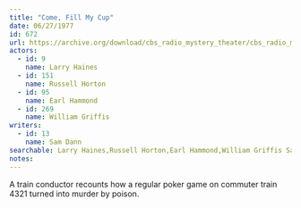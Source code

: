 ```yaml
---
title: "Come, Fill My Cup"
date: 06/27/1977
id: 672
url: https://archive.org/download/cbs_radio_mystery_theater/cbs_radio_mystery_theater-0651-0700.zip/cbs_radio_mystery_theater-0651-0700%2Fcbsrmt_0672_come_fill_my_cup.mp3
actors:  
  - id: 9
    name: Larry Haines  
  - id: 151
    name: Russell Horton  
  - id: 95
    name: Earl Hammond  
  - id: 269
    name: William Griffis
writers:  
  - id: 13
    name: Sam Dann
searchable: Larry Haines,Russell Horton,Earl Hammond,William Griffis Sam Dann
notes:  
---
```

A train conductor recounts how a regular poker game on commuter train 4321 turned into murder by poison.